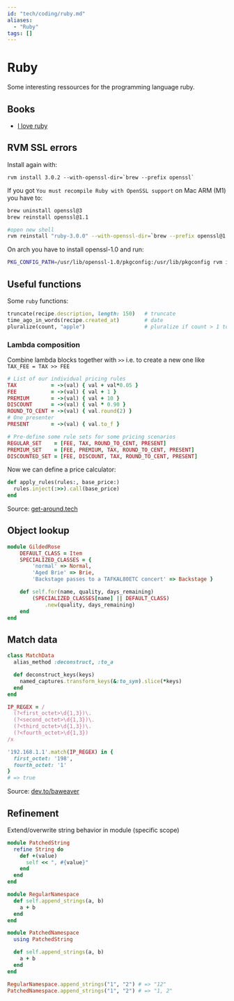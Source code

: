```yaml
---
id: "tech/coding/ruby.md"
aliases:
  - "Ruby"
tags: []
---
```


# Ruby

Some interesting ressources for the programming language ruby.

## Books

 - [I love ruby](https://i-love-ruby.gitlab.io/#_getting_started)

## RVM SSL errors

Install again with:

```
rvm install 3.0.2 --with-openssl-dir=`brew --prefix openssl`
```

If you got `You must recompile Ruby with OpenSSL support` on Mac ARM (M1) you have to:

```bash
brew uninstall openssl@3
brew reinstall openssl@1.1

#open new shell
rvm reinstall "ruby-3.0.0" --with-openssl-dir=`brew --prefix openssl@1.1` --disable-binary
```

On arch you have to install openssl-1.0 and run:
```bash
PKG_CONFIG_PATH=/usr/lib/openssl-1.0/pkgconfig:/usr/lib/pkgconfig rvm install <ruby-version>
```

## Useful functions
Some `ruby` functions:

```ruby
truncate(recipe.description, length: 150)   # truncate
time_ago_in_words(recipe.created_at)        # date
pluralize(count, "apple")                   # pluralize if count > 1 to apples

```

### Lambda composition
Combine lambda blocks together with  `>>` i.e. to create a new one like `TAX_FEE = TAX >> FEE`

```ruby
# List of our individual pricing rules
TAX           = ->(val) { val + val*0.05 }
FEE           = ->(val) { val + 1 }
PREMIUM       = ->(val) { val + 10 }
DISCOUNT      = ->(val) { val * 0.90 }
ROUND_TO_CENT = ->(val) { val.round(2) }
# One presenter
PRESENT       = ->(val) { val.to_f }

# Pre-define some rule sets for some pricing scenarios
REGULAR_SET    = [FEE, TAX, ROUND_TO_CENT, PRESENT]
PREMIUM_SET    = [FEE, PREMIUM, TAX, ROUND_TO_CENT, PRESENT]
DISCOUNTED_SET = [FEE, DISCOUNT, TAX, ROUND_TO_CENT, PRESENT]
```

Now we can define a price calculator:

```ruby
def apply_rules(rules:, base_price:)
  rules.inject(:>>).call(base_price)
end
```

Source: [get-around.tech](https://getaround.tech/ruby-lambda-composition/)
## Object lookup

```ruby
module GildedRose
	DEFAULT_CLASS = Item
	SPECIALIZED_CLASSES = {
		'normal' => Normal,
		'Aged Brie' => Brie,
		'Backstage passes to a TAFKAL80ETC concert' => Backstage }

	def self.for(name, quality, days_remaining)
		(SPECIALIZED_CLASSES[name] || DEFAULT_CLASS)
			.new(quality, days_remaining)
	end
end
```

## Match data

```ruby
class MatchData
  alias_method :deconstruct, :to_a

  def deconstruct_keys(keys)
    named_captures.transform_keys(&:to_sym).slice(*keys)
  end
end

IP_REGEX = /
  (?<first_octet>\d{1,3})\.
  (?<second_octet>\d{1,3})\.
  (?<third_octet>\d{1,3})\.
  (?<fourth_octet>\d{1,3})
/x

'192.168.1.1'.match(IP_REGEX) in {
  first_octet: '198',
  fourth_octet: '1'
}
# => true
```
Source: [dev.to/baweaver](https://dev.to/baweaver/pattern-matching-interfaces-in-ruby-1b15)

## Refinement

Extend/overwrite string behavior in module (specific scope)

```ruby
module PatchedString
  refine String do
    def +(value)
      self << ", #{value}"
    end
  end
end

module RegularNamespace
  def self.append_strings(a, b)
    a + b
  end
end

module PatchedNamespace
  using PatchedString

  def self.append_strings(a, b)
    a + b
  end
end

RegularNamespace.append_strings("1", "2") # => "12"
PatchedNamespace.append_strings("1", "2") # => "1, 2"
```